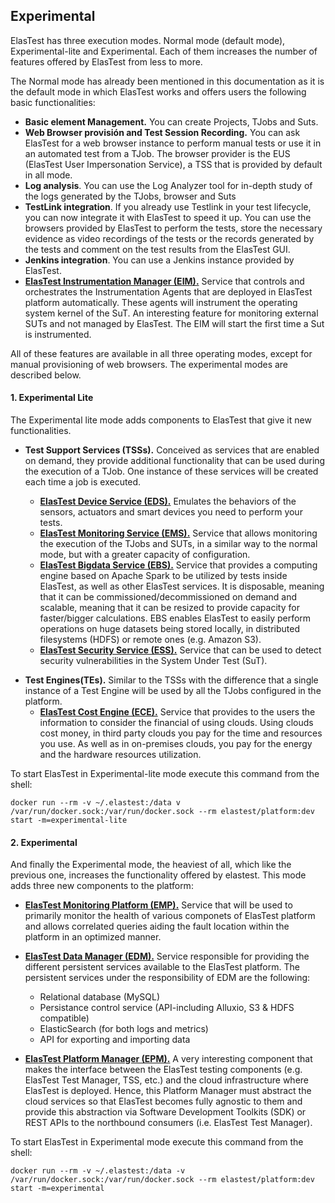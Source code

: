 <div class="range range-xs-left">
<div class="cell-xs-10 cell-lg-6 text-md-left inset-md-right-80 cell-lg-push-1 offset-top-50 offset-lg-top-0">
<h2 id="content" class="h1">Experimental</h2>
</div>
</div>

ElasTest has three execution modes. Normal mode (default mode), Experimental-lite and Experimental. Each of them increases the number of features offered by ElasTest from less to more.

The Normal mode has already been mentioned in this documentation as it is the default mode in which ElasTest works and offers users the following basic functionalities:

- **Basic element Management.** You can create Projects, TJobs and Suts.
- **Web Browser provisión and Test Session Recording.** You can ask ElasTest for a web browser instance to perform manual tests or use it in an automated test from a TJob. The browser provider is the EUS (ElasTest User Impersonation Service), a TSS that is provided by default in all mode.
- **Log analysis**. You can use the Log Analyzer tool for in-depth study of the logs generated by the TJobs, browser and Suts
- **TestLink integration**. If you already use Testlink in your test lifecycle, you can now integrate it with ElasTest to speed it up. You can use the browsers provided by ElasTest to perform the tests, store the necessary evidence as video recordings of the tests or the records generated by the tests and comment on the test results from the ElasTest GUI.
- **Jenkins integration**. You can use a Jenkins instance provided by ElasTest.
- **[ElasTest Instrumentation Manager (EIM).](https://github.com/elastest/elastest-instrumentation-manager/blob/master/docs/user-docs.md)** Service that controls and orchestrates the Instrumentation Agents that are deployed in ElasTest platform automatically. These agents will instrument the operating system kernel of the SuT. An interesting feature for monitoring external SUTs and not managed by ElasTest. The EIM will start the first time a Sut is instrumented.

All of these features are available in all three operating modes, except for manual provisioning of web browsers.
The experimental modes are described below.

<h4 class="holder-subtitle link-top">1. Experimental Lite</h4>
The Experimental lite mode adds components to ElasTest that give it new functionalities.
<p>

- **Test Support Services (TSSs).** Conceived as services that are enabled on demand, they provide additional functionality that can be used during the execution of a TJob. One instance of these services will be created each time a job is executed.
    
    - **[ElasTest Device Service (EDS).](https://github.com/elastest/elastest-device-emulator-service/blob/master/docs/index.md)** Emulates the behaviors of the sensors, actuators and smart devices you need to perform your tests.
    - **[ElasTest Monitoring Service (EMS).](https://github.com/elastest/elastest-monitoring-service/blob/master/docs/user-docs.md)** Service that allows monitoring the execution of the TJobs and SUTs, in a similar way to the normal mode, but with a greater capacity of configuration.
    - **[ElasTest Bigdata Service (EBS).](https://github.com/elastest/elastest-bigdata-service/blob/master/docs/user-docs.md)** Service that provides a computing engine based on Apache Spark to be utilized by tests inside ElasTest, as well as other ElasTest services. It is disposable, meaning that it can be commissioned/decommissioned on demand and scalable, meaning that it can be resized to provide capacity for faster/bigger calculations. EBS enables ElasTest to easily perform operations on huge datasets being stored locally, in distributed filesystems (HDFS) or remote ones (e.g. Amazon S3).
    - **[ElasTest Security Service (ESS).](https://github.com/elastest/elastest-security-service/blob/master/docs/user-docs.md)** Service that can be used to detect security vulnerabilities in the System Under Test (SuT).

</p>
<p>

- **Test Engines(TEs).** Similar to the TSSs with the difference that a single instance of a Test Engine will be used by all the TJobs configured in the platform.
    - **[ElasTest Cost Engine (ECE).](https://github.com/elastest/elastest-cost-engine/blob/master/docs/user-docs.md)** Service that provides to the users the information to consider the financial of using clouds. Using clouds cost money, in third party clouds you pay for the time and resources you use. As well as in on-premises clouds, you pay for the energy and the hardware resources utilization.

</p>

To start ElasTest in Experimental-lite mode execute this command from the shell:
```text
docker run --rm -v ~/.elastest:/data v /var/run/docker.sock:/var/run/docker.sock --rm elastest/platform:dev start -m=experimental-lite
```


<h4 class="holder-subtitle link-top">2. Experimental</h4>
And finally the Experimental mode, the heaviest of all, which like the previous one, increases the functionality offered by elastest. This mode adds three new components to the platform:

- **[ElasTest Monitoring Platform (EMP).](https://github.com/elastest/elastest-monitoring-platform/blob/master/docs/index.md)** Service that will be used to primarily monitor the health of various componets of ElasTest platform and allows correlated queries aiding the fault location within the platform in an optimized manner.
<p>

- **[ElasTest Data Manager (EDM).](https://github.com/elastest/elastest-data-manager/blob/master/docs/index.md)** Service responsible for providing the different persistent services available to the ElasTest platform. The persistent services under the responsibility of EDM are the following:

    - Relational database (MySQL)
    - Persistance control service (API-including Alluxio, S3 & HDFS compatible)
    - ElasticSearch (for both logs and metrics)
    - API for exporting and importing data

</p>

- **[ElasTest Platform Manager (EPM).](https://github.com/elastest/elastest-platform-manager/blob/master/docs/index.md)** A very interesting component that makes the interface between the ElasTest testing components (e.g. ElasTest Test Manager, TSS, etc.) and the cloud infrastructure where ElasTest is deployed. Hence, this Platform Manager must abstract the cloud services so that ElasTest becomes fully agnostic to them and provide this abstraction via Software Development Toolkits (SDK) or REST APIs to the northbound consumers (i.e. ElasTest Test Manager).



To start ElasTest in Experimental mode execute this command from the shell:
```text
docker run --rm -v ~/.elastest:/data -v /var/run/docker.sock:/var/run/docker.sock --rm elastest/platform:dev start -m=experimental
```
